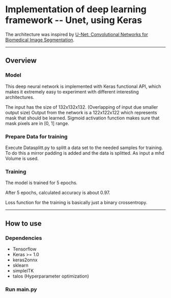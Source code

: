 # Implementation of deep learning framework -- Unet, using Keras

The architecture was inspired by [U-Net: Convolutional Networks for Biomedical Image Segmentation](http://lmb.informatik.uni-freiburg.de/people/ronneber/u-net/).

---

## Overview


### Model


This deep neural network is implemented with Keras functional API, which makes it extremely easy to experiment with different interesting architectures.

The input has the size of 132x132x132. (Overlapping of input due smaller output size)
Output from the network is a 122x122x122 which represents mask that should be learned. Sigmoid activation function
makes sure that mask pixels are in \[0, 1\] range.

### Prepare Data for training

Execute Datasplitt.py to splitt a data set to the needed samples for training.
To do this a mirror padding is added and the data is splitted. As input a mhd Volume is used.

### Training

The model is trained for 5 epochs.

After 5 epochs, calculated accuracy is about 0.97.

Loss function for the training is basically just a binary crossentropy.


---

## How to use

### Dependencies


* Tensorflow
* Keras >= 1.0
* keras2onnx
* sklearn
* simpleITK
* talos (Hyperparameter optimization)

### Run main.py




